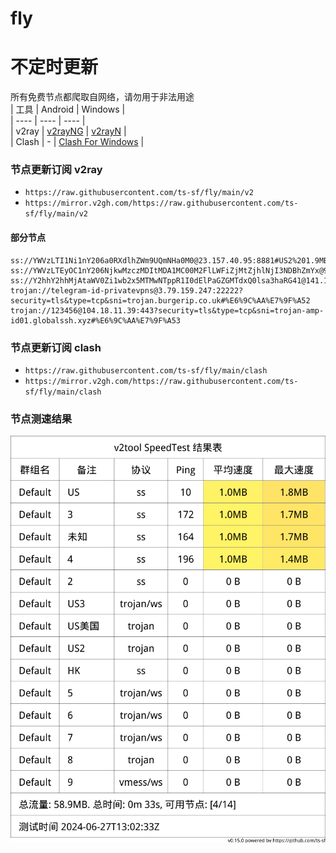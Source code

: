 # fly
# 不定时更新
所有免费节点都爬取自网络，请勿用于非法用途  
|  工具  | Android  | Windows  |  
|  ----  | ----   | ----  |  
| v2ray  | [v2rayNG](https://github.com/2dust/v2rayNG/releases) | [v2rayN](https://github.com/2dust/v2rayN/releases) |  
| Clash  | - | [Clash For Windows](https://github.com/2dust/clashN/releases) | 
  
### 节点更新订阅  v2ray
- `https://raw.githubusercontent.com/ts-sf/fly/main/v2`  
- `https://mirror.v2gh.com/https://raw.githubusercontent.com/ts-sf/fly/main/v2`  

#### 部分节点  
``` 
ss://YWVzLTI1Ni1nY206a0RXdlhZWm9UQmNHa0M0@23.157.40.95:8881#US2%201.9MB%2Fs
ss://YWVzLTEyOC1nY206NjkwMzczMDItMDA1MC00M2FlLWFiZjMtZjhlNjI3NDBhZmYx@91.199.84.195:24721#HK
ss://Y2hhY2hhMjAtaWV0Zi1wb2x5MTMwNTppR1I0dElPaGZGMTdxQ0lsa3haRG41@141.105.64.231:60092#%E6%9C%AA%E7%9F%A5
trojan://telegram-id-privatevpns@3.79.159.247:22222?security=tls&type=tcp&sni=trojan.burgerip.co.uk#%E6%9C%AA%E7%9F%A52
trojan://123456@104.18.11.39:443?security=tls&type=tcp&sni=trojan-amp-id01.globalssh.xyz#%E6%9C%AA%E7%9F%A53
```
### 节点更新订阅  clash
- `https://raw.githubusercontent.com/ts-sf/fly/main/clash`  
- `https://mirror.v2gh.com/https://raw.githubusercontent.com/ts-sf/fly/main/clash`  

### 节点测速结果
![image](traffic.png)
